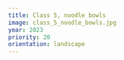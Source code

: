 ```yaml
---
title: Class 5, noodle bowls
image: class_5_noodle_bowls.jpg
year: 2023
priority: 20
orientation: landscape
---
```

